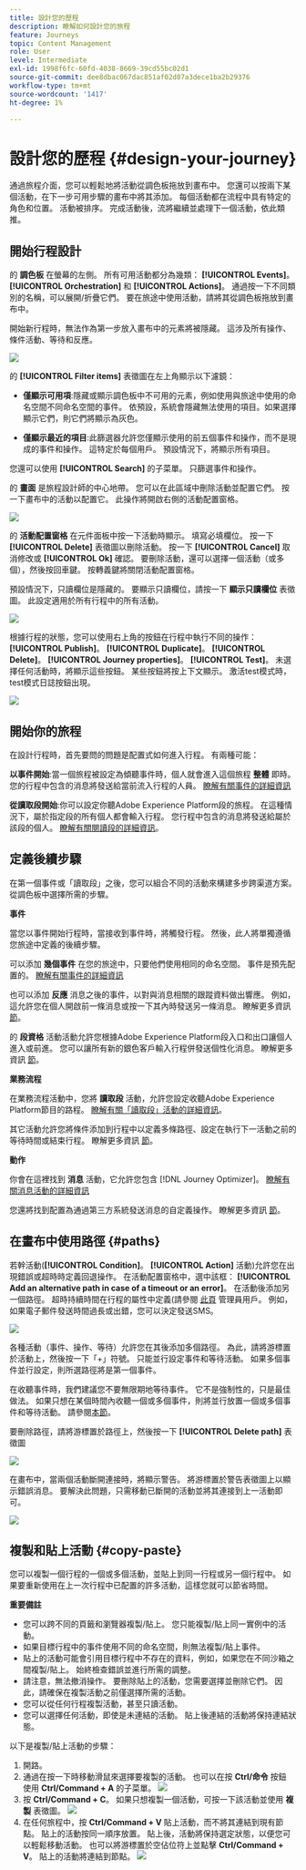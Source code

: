 ```yaml
---
title: 設計您的歷程
description: 瞭解如何設計您的旅程
feature: Journeys
topic: Content Management
role: User
level: Intermediate
exl-id: 1998f6fc-60fd-4038-8669-39cd55bc02d1
source-git-commit: dee8dbac067dac851af02d87a3dece1ba2b29376
workflow-type: tm+mt
source-wordcount: '1417'
ht-degree: 1%

---
```


# 設計您的歷程 {#design-your-journey}

通過旅程介面，您可以輕鬆地將活動從調色板拖放到畫布中。 您還可以按兩下某個活動，在下一步可用步驟的畫布中將其添加。 每個活動都在流程中具有特定的角色和位置。 活動被排序。 完成活動後，流將繼續並處理下一個活動，依此類推。

## 開始行程設計

的 **調色板** 在螢幕的左側。 所有可用活動都分為幾類： **[!UICONTROL Events]**。 **[!UICONTROL Orchestration]** 和 **[!UICONTROL Actions]**。 通過按一下不同類別的名稱，可以展開/折疊它們。 要在旅途中使用活動，請將其從調色板拖放到畫布中。

開始新行程時，無法作為第一步放入畫布中的元素將被隱藏。 這涉及所有操作、條件活動、等待和反應。

![](assets/journey38.png)

的 **[!UICONTROL Filter items]** 表徵圖在左上角顯示以下濾鏡：

* **僅顯示可用項**:隱藏或顯示調色板中不可用的元素，例如使用與旅途中使用的命名空間不同命名空間的事件。 依預設，系統會隱藏無法使用的項目。如果選擇顯示它們，則它們將顯示為灰色。

* **僅顯示最近的項目**:此篩選器允許您僅顯示使用的前五個事件和操作，而不是現成的事件和操作。 這特定於每個用戶。 預設情況下，將顯示所有項目。

您還可以使用 **[!UICONTROL Search]** 的子菜單。 只篩選事件和操作。

的 **畫面** 是旅程設計師的中心地帶。 您可以在此區域中刪除活動並配置它們。 按一下畫布中的活動以配置它。 此操作將開啟右側的活動配置窗格。

![](assets/journey39.png)

的 **活動配置窗格** 在元件面板中按一下活動時顯示。 填寫必填欄位。 按一下 **[!UICONTROL Delete]** 表徵圖以刪除活動。 按一下 **[!UICONTROL Cancel]** 取消修改或 **[!UICONTROL Ok]** 確認。 要刪除活動，還可以選擇一個活動（或多個），然後按回車鍵。 按轉義鍵將關閉活動配置窗格。

預設情況下，只讀欄位是隱藏的。 要顯示只讀欄位，請按一下 **顯示只讀欄位** 表徵圖。 此設定適用於所有行程中的所有活動。

![](assets/journey59bis.png)

根據行程的狀態，您可以使用右上角的按鈕在行程中執行不同的操作： **[!UICONTROL Publish]**。 **[!UICONTROL Duplicate]**。 **[!UICONTROL Delete]**。 **[!UICONTROL Journey properties]**。 **[!UICONTROL Test]**。 未選擇任何活動時，將顯示這些按鈕。 某些按鈕將按上下文顯示。 激活test模式時，test模式日誌按鈕出現。

![](assets/journey41.png)

## 開始你的旅程

在設計行程時，首先要問的問題是配置式如何進入行程。 有兩種可能：

**以事件開始**:當一個旅程被設定為傾聽事件時，個人就會進入這個旅程 **整體** 即時。 您的行程中包含的消息將發送給當前流入行程的人員。 [瞭解有關事件的詳細資訊](../event/about-events.md)

**從讀取段開始**:你可以設定你聽Adobe Experience Platform段的旅程。 在這種情況下，屬於指定段的所有個人都會輸入行程。 您行程中包含的消息將發送給屬於該段的個人。 [瞭解有關閱讀段的詳細資訊](read-segment.md)。

## 定義後續步驟

在第一個事件或「讀取段」之後，您可以組合不同的活動來構建多步跨渠道方案。 從調色板中選擇所需的步驟。

**事件**

當您以事件開始行程時，當接收到事件時，將觸發行程。 然後，此人將單獨遵循您旅途中定義的後續步驟。

可以添加 **幾個事件** 在您的旅途中，只要他們使用相同的命名空間。 事件是預先配置的。 [瞭解有關事件的詳細資訊](about-journey-activities.md#event-activities)

也可以添加 **反應** 消息之後的事件，以對與消息相關的跟蹤資料做出響應。 例如，這允許您在個人開啟前一條消息或按一下其內時發送另一條消息。 瞭解更多資訊 [節](reaction-events.md)。

的 **段資格** 活動活動允許您根據Adobe Experience Platform段入口和出口讓個人進入或前進。 您可以讓所有新的銀色客戶輸入行程併發送個性化消息。 瞭解更多資訊 [節](segment-qualification-events.md)。

**業務流程**

在業務流程活動中，您將 **讀取段** 活動，允許您設定收聽Adobe Experience Platform節目的路程。 [瞭解有關「讀取段」活動的詳細資訊](read-segment.md)。

其它活動允許您將條件添加到行程中以定義多條路徑、設定在執行下一活動之前的等待時間或結束行程。 瞭解更多資訊 [節](about-journey-activities.md#orchestration-activities)。

**動作**

你會在這裡找到 **消息** 活動，它允許您包含 [!DNL Journey Optimizer]。 [瞭解有關消息活動的詳細資訊](journeys-message.md)

您還將找到配置為通過第三方系統發送消息的自定義操作。 瞭解更多資訊 [節](about-journey-activities.md#action-activities)。

## 在畫布中使用路徑 {#paths}

若幹活動(**[!UICONTROL Condition]**。 **[!UICONTROL Action]** 活動)允許您在出現錯誤或超時時定義回退操作。 在活動配置窗格中，選中該框： **[!UICONTROL Add an alternative path in case of a timeout or an error]**。 在活動後添加另一個路徑。 超時持續時間在行程的屬性中定義(請參閱 [此頁](../building-journeys/journey-gs.md#change-properties) 管理員用戶。 例如，如果電子郵件發送時間過長或出錯，您可以決定發送SMS。

![](assets/journey42.png)

各種活動（事件、操作、等待）允許您在其後添加多個路徑。 為此，請將游標置於活動上，然後按一下「+」符號。 只能並行設定事件和等待活動。 如果多個事件並行設定，則所選路徑將是第一個事件。

在收聽事件時，我們建議您不要無限期地等待事件。 它不是強制性的，只是最佳做法。 如果只想在某個時間內收聽一個或多個事件，則將並行放置一個或多個事件和等待活動。 請參閱[本節](../building-journeys/general-events.md#events-specific-time)。

要刪除路徑，請將游標置於路徑上，然後按一下 **[!UICONTROL Delete path]** 表徵圖

![](assets/journey42ter.png)

在畫布中，當兩個活動斷開連接時，將顯示警告。 將游標置於警告表徵圖上以顯示錯誤消息。 要解決此問題，只需移動已斷開的活動並將其連接到上一活動即可。

![](assets/canvas-disconnected.png)

## 複製和貼上活動 {#copy-paste}

您可以複製一個行程的一個或多個活動，並貼上到同一行程或另一個行程中。 如果要重新使用在上一次行程中已配置的許多活動，這樣您就可以節省時間。

**重要備註**

* 您可以跨不同的頁籤和瀏覽器複製/貼上。 您只能複製/貼上同一實例中的活動。
* 如果目標行程中的事件使用不同的命名空間，則無法複製/貼上事件。
* 貼上的活動可能會引用目標行程中不存在的資料，例如，如果您在不同沙箱之間複製/貼上。 始終檢查錯誤並進行所需的調整。
* 請注意，無法撤消操作。 要刪除貼上的活動，您需要選擇並刪除它們。 因此，請確保在複製活動之前僅選擇所需的活動。
* 您可以從任何行程複製活動，甚至只讀活動。
* 您可以選擇任何活動，即使是未連結的活動。 貼上後連結的活動將保持連結狀態。

以下是複製/貼上活動的步驟：

1. 開路。
1. 通過在按一下時移動滑鼠來選擇要複製的活動。 也可以在按 **Ctrl/命令** 按鈕 使用 **Ctrl/Command + A** 的子菜單。
   ![](assets/copy-paste1.png)
1. 按 **Ctrl/Command + C**。
如果只想複製一個活動，可按一下該活動並使用 **複製** 表徵圖。
   ![](assets/copy-paste2.png)
1. 在任何旅程中，按 **Ctrl/Command + V** 貼上活動，而不將其連結到現有節點。 貼上的活動按同一順序放置。 貼上後，活動將保持選定狀態，以便您可以輕鬆移動活動。 也可以將游標置於空佔位符上並點擊 **Ctrl/Command + V**。 貼上的活動將連結到節點。
   ![](assets/copy-paste3.png)
